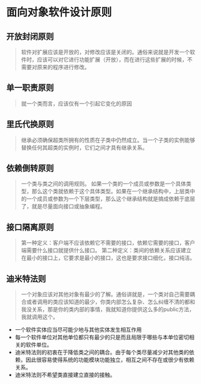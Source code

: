 # 面向对象软件设计原则

## 开放封闭原则

> 软件对扩展应该是开放的，对修改应该是关闭的。通俗来说就是开发一个软件时，应该可以对它进行功能扩展（开放），而在进行这些扩展的时候，不需要对原来的程序进行修改。

## 单一职责原则

> 就一个类而言，应该仅有一个引起它变化的原因

## 里氏代换原则

> 继承必须确保超类所拥有的性质在子类中仍然成立。当一个子类的实例能够替换任何其超类的实例时，它们之间才具有继承关系。

## 依赖倒转原则

> 一个类与类之间的调用规则。
如果一个类的一个成员或参数是一个具体类型，那么这个类就依赖于这个具体类型。如果在一个继承结构中，上层类中的一个成员或参数为一个下层类型，那么这个继承结构就是搞成依赖于底层了，就是尽量面向接口或抽象编程。

## 接口隔离原则

> 第一种定义：客户端不应该依赖它不需要的接口，依赖它需要的接口，客户端需要什么接口就提供什么接口。
> 第二种定义：类间的依赖关系应该建立在最小的接口上，它要求是最小的接口，这也是要求接口细化，接口纯洁。

## 迪米特法则

> 一个对象应该对其他对象有最少的了解。通俗讲就是，一个类对自己需要耦合或者调用的类应该知道的最少，你类内部怎么复杂、怎么纠缠不清的都和我没关系，那是你的类内部的事情，我就知道你提供这么多的public方法，我就调用这个。

- 一个软件实体应当尽可能少地与其他实体发生相互作用
- 每一个软件单位对其他单位都只有最少的只是而且局限于哪些与本单位密切相关的软件单位。
- 迪米特法则的初衷在于降低类之间的耦合。由于每个类尽量减少对其他类的依赖，因此很容易使得系统的功能模块功能独立，相互之间不存在或很少有依赖关系。
- 迪米特法则不希望类直接建立直接的接触。
